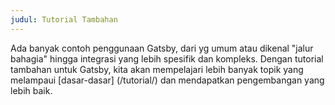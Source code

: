 ```yaml
---
judul: Tutorial Tambahan
---
```


Ada banyak contoh penggunaan Gatsby, dari yg umum atau dikenal "jalur bahagia" hingga integrasi yang lebih spesifik dan kompleks. Dengan tutorial tambahan untuk Gatsby, kita akan mempelajari lebih banyak topik yang melampaui [dasar-dasar] (/tutorial/) dan mendapatkan pengembangan yang lebih baik.

<GuideList slug={props.slug} />
